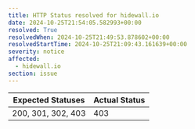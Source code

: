 ```yaml
---
title: HTTP Status resolved for hidewall.io
date: 2024-10-25T21:54:05.582993+00:00
resolved: True
resolvedWhen: 2024-10-25T21:49:53.878602+00:00
resolvedStartTime: 2024-10-25T21:09:43.161639+00:00
severity: notice
affected:
  - hidewall.io
section: issue
---
```


| Expected Statuses | Actual Status  |
|-------------------|----------------|
| 200, 301, 302, 403 | 403 |